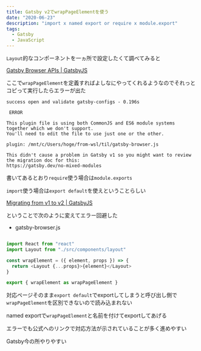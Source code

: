```yaml
---
title: Gatsby v2でwrapPageElementを使う
date: "2020-06-23"
description: "import x named export or require x module.export"
tags:
  - Gatsby
  - JavaScript
---
```


`Layout`的なコンポーネントを一ヵ所で設定したくて調べてみると

[Gatsby Browser APIs | GatsbyJS](https://www.gatsbyjs.org/docs/browser-apis/#wrapPageElement)

ここで`wrapPageElement`を定義すればよしなにやってくれるようなのでそれっとコピって実行したらエラーが出た

```
success open and validate gatsby-configs - 0.196s

 ERROR

This plugin file is using both CommonJS and ES6 module systems together which we don't support.
You'll need to edit the file to use just one or the other.

plugin: /mnt/c/Users/hoge/from-wsl/til/gatsby-browser.js

This didn't cause a problem in Gatsby v1 so you might want to review the migration doc for this:
https://gatsby.dev/no-mixed-modules
```

書いてあるとおり`require`使う場合は`module.exports`

`import`使う場合は`export default`を使えということらしい

[Migrating from v1 to v2 | GatsbyJS](https://www.gatsbyjs.org/docs/migrating-from-v1-to-v2/#convert-to-either-pure-commonjs-or-pure-es6)

ということで次のように変えてエラー回避した

- gatsby-browser.js

```javascript

import React from "react"
import Layout from "./src/components/layout"

const wrapElement = ({ element, props }) => {
  return <Layout {...props}>{element}</Layout>
}

export { wrapElement as wrapPageElement }
```

対応ページそのまま`export default`でexportしてしまうと呼び出し側で`wrapPageElement`を区別できないので読み込まれない

named exportで`wrapPageElement`と名前を付けてexportしてあげる

エラーでも公式へのリンクで対応方法が示されていることが多く進めやすい

Gatsby今の所やりやすい
